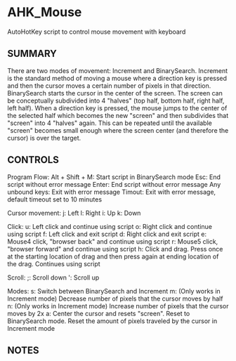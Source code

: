 # AHK_Mouse
AutoHotKey script to control mouse movement with keyboard

SUMMARY
-------
There are two modes of movement: Increment and BinarySearch. Increment is the standard method of moving a mouse where a direction key is pressed and then the cursor moves a certain number of pixels in that direction. BinarySearch starts the cursor in the center of the screen. The screen can be conceptually subdivided into 4 "halves" (top half, bottom half, right half, left half). When a direction key is pressed, the mouse jumps to the center of the selected half which becomes the new "screen" and then subdivides that "screen" into 4 "halves" again. This can be repeated until the available "screen" becomes small enough where the screen center (and therefore the cursor) is over the target.

CONTROLS
--------
Program Flow:
Alt + Shift + M: Start script in BinarySearch mode
Esc: End script without error message
Enter: End script without error message
Any unbound keys: Exit with error message
Timout: Exit with error message, default timeout set to 10 minutes

Cursor movement:
j: Left
l: Right
i: Up
k: Down

Click:
u: Left click and continue using script
o: Right click and continue using script
f: Left click and exit script
d: Right click and exit script
e: Mouse4 click, "browser back" and continue using script
r: Mouse5 click, "browser forward" and continue using script
h: Click and drag. Press once at the starting location of drag and then press again at ending location of the drag. Continues using script

Scroll:
;: Scroll down
': Scroll up

Modes:
s: Switch between BinarySearch and Increment
m: (Only works in Increment mode) Decrease number of pixels that the cursor moves by half
n: (Only works in Increment mode) Increase number of pixels that the cursor moves by 2x
a: Center the cursor and resets "screen". Reset to BinarySearch mode. Reset the amount of pixels traveled by the cursor in Increment mode


NOTES
-----
